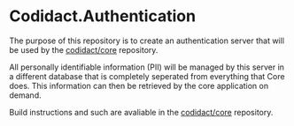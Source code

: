 # Codidact.Authentication

The purpose of this repository is to create an authentication server that will
be used by the [codidact/core][1] repository.

All personally identifiable information (PII) will be managed by this server in
a different database that is completely seperated from everything that Core does.
This information can then be retrieved by the core application on demand.

Build instructions and such are avaliable in the [codidact/core][1] repository.

  [1]: https://github.com/codidact/core
